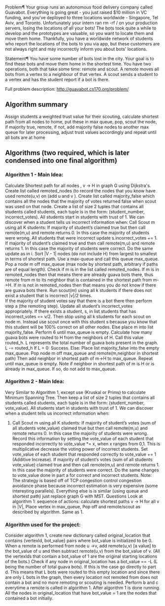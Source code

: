 Problem¶
Your group runs an autonomous food delivery company called Guavabot. Everything is going great - you just raised $10 million in VC funding, and you've deployed to three locations worldwide - Singapore, Tel Aviv, and Toronto. Unfortunately your intern ran rm -rf / on your production servers, losing the locations of all your bots! The bots took quite a while to develop and the prototypes are valuable, so you want to locate them and move them home. Thankfully, you have a worldwide network of students who report the locations of the bots to you via app, but these customers are not always right and may incorrectly inform you about bots' locations.

Statement¶
You have some number of bots lost in the city. Your goal is to find these bots and move them home in the shortest time. You have two operations, both that take some time: remote and scout. A remote moves all bots from a vertex to a neighbour of that vertex. A scout sends a student to a vertex and has the student report if a bot is there.

Full problem description: http://guavabot.cs170.org/problem/

## Algorithm summary
Assign students a weighted trust value for their scouting, calculate shortest path from all nodes to home, put these in max queue, pop, scout the node, if majority true, remote, if not, add majority false nodes to another max queue for later processing, adjust trust values accordingly and repeat until all bots are at home 

## Algorithms (two required, which is later condensed into one final algorithm)

### Algorithm 1 - Main Idea:
Calculate Shortest path for all nodes , v -> H in graph G using Dijkstra's.
Create list called remoted_nodes (to record the nodes that you know have used remote(u,v)  on (add u and v ).
Create list called majority_false which contains all the nodes that the majority of votes returned false when scout was used on that node. 
Create a list of size 2 tuples that contains all students called students, each tuple is in the form: (student_number, incorrect_votes). All students start in students with trust of 1. We can discover when a student tells us incorrect information when:
Call Scout m using all K students:
If majority of student’s claimed true but then call remote(m,u) and remote returns 0. In this case the majority of students were wrong. All students that were incorrect update s.incorrect_votes += 1. 
If majority of student’s claimed true and then call remote(m,u) and remote returns 1. In this case the majority of students were correct. Do the same update as in i.
Sort |V - 1| nodes (do not include H) from largest to smallest in terms of shortest path. Use a max-queue and call this queue max_queue.
Pop a node m off max_queue (max node by shortest path, arbitrary if paths are of equal length). Check if m is in the list called remoted_nodes.
If m is in remoted_nodes then that means there are already guava bots there, thus remote from m to its neighbor that is contained in the shortest path from m->H.
If m is not in remoted_nodes then that means you do not know if there are guava bots there. Run scout(m) using all k students if there does not exist a student that is incorrect |v|/2 times.	
If the majority of student votes say that there is a bot there then perform step a (the remoting step). Update all student’s incorrect_votes appropriately.
If there exists a student, s, in list students that has incorrect_votes == v/2. Then stop using all k students for each scout on node m. Instead use scout once with this student s because you know that this student will be 100% correct on all other nodes.
Else place m into list majority_false.
Perform 6 until max_queue is empty.
Calculate how many guava bots were routed to H from the neighbors of H. Call this value routed_h.
L represents the total number of guava bots present in the graph. L -= routed_h
If L = 0: Success.
Else: Place list majority_false into the empty max_queue. 
Pop node m off max_queue and remote(m,neighbor in shortest path)
Then add neighbor in shortest path of m->H to max_queue.
Repeat until max_queue is empty. Note if neighbor in shortest path of m is H or is already in max_queue. If so, do not add to max_queue.

### Algorithm 2 - Main Idea: 
Very Similar to Algorithm 1, except use (Kruskal or Prims) to calculate Minimum Spanning Tree. Then keep a list of size 2 tuples that contains all students called students, each tuple is in the form: (student_number, vote_value). All students start in students with trust of 1. We can discover when a student tells us incorrect information when:
1. Call Scout m using all K students:
If majority of student’s votes (sum of all students vote_value) claimed true but then call remote(m,u) and remote returns 0. In this case the majority of students were wrong. Record this information by setting the vote_value of each student that responded incorrectly to vote_value *= x, when x ranges from 0,1. This is multiplicative decrease the voting power of incorrect students. Set vote_value of each student that responded correctly to vote_value += 1 (Additive Increase). 
If majority of student’s votes (sum of all students vote_value) claimed true and then call remote(m,u) and remote returns 1. In this case the majority of students were correct. Do the same changes to vote_value done in part a for correct and incorrect students.
Note: The strategy is based off of TCP congestion control congestion avoidance phase because incorrect estimation is very expensive (some interesting parallels).
Everything else is is similar (using queue and shortest path) just replace graph G with MST.
Questions
Look at algorithm 1: sequence of actions: calculate shortest paths v -> H for all v in |V|, Place vertex in max_queue, Pop off and remote/scout as described by algorithm.
Same as 1.

### Algorithm used for the project:
Consider algorithm 1, create new dictionary called original_location that contains {vertexId, bot_value} pairs where bot_value is initialized to be 0. 
When a remote is performed from node u ->v,  add remote(u,v) [a value] to the bot_value of u and then subtract remote(u,v) from the bot_value of v. (All the vertexIds that contain a bot_value of 1 are the original starting locations of the bots.) 
Check if any node in original_location has a bot_value == -L (L being the number of total guava bots). If this is the case go directly to part d. This means that L bots were routed to this empty location and since there are only L bots in the graph, then every location not remoted from does not contain a bot and no more remoting or scouting is needed.
Perform b and c everytime a remote is called in algorithm 1.
After algorithm 1 is done running. All the nodes in original_location that have bot_value = 1 are the nodes that contained a bot initially. 
